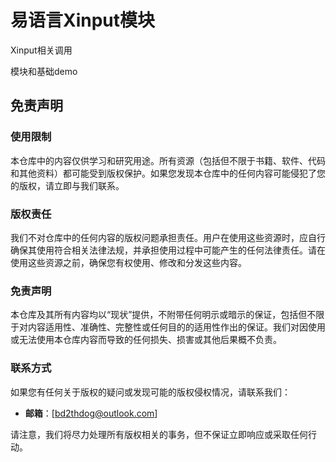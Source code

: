 # 易语言Xinput模块
Xinput相关调用

模块和基础demo

## 免责声明

### 使用限制

本仓库中的内容仅供学习和研究用途。所有资源（包括但不限于书籍、软件、代码和其他资料）都可能受到版权保护。如果您发现本仓库中的任何内容可能侵犯了您的版权，请立即与我们联系。

### 版权责任

我们不对仓库中的任何内容的版权问题承担责任。用户在使用这些资源时，应自行确保其使用符合相关法律法规，并承担使用过程中可能产生的任何法律责任。请在使用这些资源之前，确保您有权使用、修改和分发这些内容。

### 免责声明

本仓库及其所有内容均以“现状”提供，不附带任何明示或暗示的保证，包括但不限于对内容适用性、准确性、完整性或任何目的的适用性作出的保证。我们对因使用或无法使用本仓库内容而导致的任何损失、损害或其他后果概不负责。

### 联系方式

如果您有任何关于版权的疑问或发现可能的版权侵权情况，请联系我们：

- **邮箱**：[bd2thdog@outlook.com]

请注意，我们将尽力处理所有版权相关的事务，但不保证立即响应或采取任何行动。
